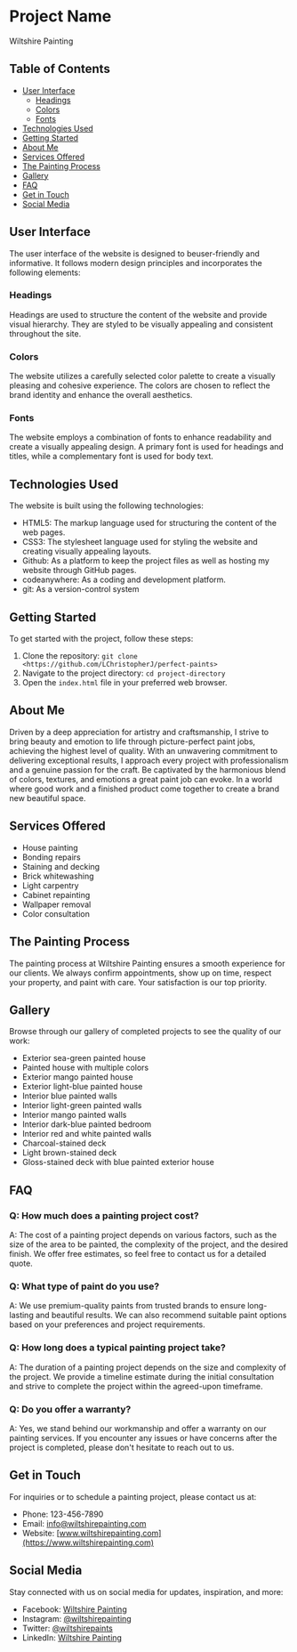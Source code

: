 # Project Name

Wiltshire Painting

## Table of Contents
- [User Interface](#user-interface)
  - [Headings](#headings)
  - [Colors](#colors)
  - [Fonts](#fonts)
- [Technologies Used](#technologies-used)
- [Getting Started](#getting-started)
- [About Me](#about-me)
- [Services Offered](#services-offered)
- [The Painting Process](#the-painting-process)
- [Gallery](#gallery)
- [FAQ](#faq)
- [Get in Touch](#get-in-touch)
- [Social Media](#social-media)

## User Interface

The user interface of the website is designed to beuser-friendly and informative. It follows modern design principles and incorporates the following elements:

### Headings

Headings are used to structure the content of the website and provide visual hierarchy. They are styled to be visually appealing and consistent throughout the site.

### Colors

The website utilizes a carefully selected color palette to create a visually pleasing and cohesive experience. The colors are chosen to reflect the brand identity and enhance the overall aesthetics.

### Fonts

The website employs a combination of fonts to enhance readability and create a visually appealing design. A primary font is used for headings and titles, while a complementary font is used for body text.

## Technologies Used

The website is built using the following technologies:

- HTML5: The markup language used for structuring the content of the web pages.
- CSS3: The stylesheet language used for styling the website and creating visually appealing layouts.
- Github: As a platform to keep the project files as well as hosting my website through GitHub pages.
- codeanywhere: As a coding and development platform.
- git: As a version-control system



## Getting Started

To get started with the project, follow these steps:

1. Clone the repository: `git clone <https://github.com/LChristopherJ/perfect-paints>`
2. Navigate to the project directory: `cd project-directory`
3. Open the `index.html` file in your preferred web browser.


## About Me

Driven by a deep appreciation for artistry and craftsmanship, I strive to bring beauty and emotion to life through picture-perfect paint jobs, achieving the highest level of quality. With an unwavering commitment to delivering exceptional results, I approach every project with professionalism and a genuine passion for the craft. Be captivated by the harmonious blend of colors, textures, and emotions a great paint job can evoke. In a world where good work and a finished product come together to create a brand new beautiful space.

## Services Offered

- House painting
- Bonding repairs
- Staining and decking
- Brick whitewashing
- Light carpentry
- Cabinet repainting
- Wallpaper removal
- Color consultation

## The Painting Process

The painting process at Wiltshire Painting ensures a smooth experience for our clients. We always confirm appointments, show up on time, respect your property, and paint with care. Your satisfaction is our top priority.

## Gallery

Browse through our gallery of completed projects to see the quality of our work:
- Exterior sea-green painted house
- Painted house with multiple colors
- Exterior mango painted house
- Exterior light-blue painted house
- Interior blue painted walls
- Interior light-green painted walls
- Interior mango painted walls
- Interior dark-blue painted bedroom
- Interior red and white painted walls
- Charcoal-stained deck
- Light brown-stained deck
- Gloss-stained deck with blue painted exterior house

## FAQ

### Q: How much does a painting project cost?

A: The cost of a painting project depends on various factors, such as the size of the area to be painted, the complexity of the project, and the desired finish. We offer free estimates, so feel free to contact us for a detailed quote.

### Q: What type of paint do you use?

A: We use premium-quality paints from trusted brands to ensure long-lasting and beautiful results. We can also recommend suitable paint options based on your preferences and project requirements.

### Q: How long does a typical painting project take?

A: The duration of a painting project depends on the size and complexity of the project. We provide a timeline estimate during the initial consultation and strive to complete the project within the agreed-upon timeframe.

### Q: Do you offer a warranty?

A: Yes, we stand behind our workmanship and offer a warranty on our painting services. If you encounter any issues or have concerns after the project is completed, please don't hesitate to reach out to us.

## Get in Touch

For inquiries or to schedule a painting project, please contact us at:

- Phone: 123-456-7890
- Email: info@wiltshirepainting.com
- Website: [www.wiltshirepainting.com](https://www.wiltshirepainting.com)

## Social Media

Stay connected with us on social media for updates, inspiration, and more:

- Facebook: [Wiltshire Painting](https://www.facebook.com/wiltshirepainting)
- Instagram: [@wiltshirepainting](https://www.instagram.com/wiltshirepainting)
- Twitter: [@wiltshirepaints](https://twitter.com/wiltshirepaints)
- LinkedIn: [Wiltshire Painting](https://www.linkedin.com/company/wiltshirepainting) 

